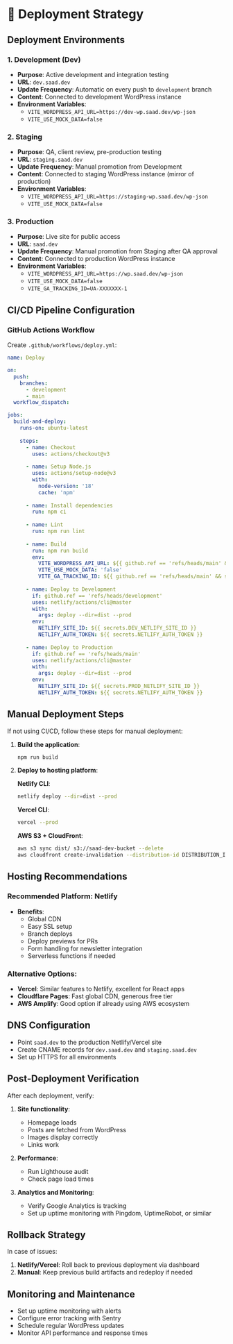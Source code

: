 # 📄 Deployment Strategy

## Deployment Environments

### 1. Development (Dev)

* **Purpose**: Active development and integration testing
* **URL**: `dev.saad.dev`
* **Update Frequency**: Automatic on every push to `development` branch
* **Content**: Connected to development WordPress instance
* **Environment Variables**:
  * `VITE_WORDPRESS_API_URL=https://dev-wp.saad.dev/wp-json`
  * `VITE_USE_MOCK_DATA=false`

### 2. Staging

* **Purpose**: QA, client review, pre-production testing
* **URL**: `staging.saad.dev`
* **Update Frequency**: Manual promotion from Development
* **Content**: Connected to staging WordPress instance (mirror of production)
* **Environment Variables**:
  * `VITE_WORDPRESS_API_URL=https://staging-wp.saad.dev/wp-json`
  * `VITE_USE_MOCK_DATA=false`

### 3. Production

* **Purpose**: Live site for public access
* **URL**: `saad.dev`
* **Update Frequency**: Manual promotion from Staging after QA approval
* **Content**: Connected to production WordPress instance
* **Environment Variables**:
  * `VITE_WORDPRESS_API_URL=https://wp.saad.dev/wp-json`
  * `VITE_USE_MOCK_DATA=false`
  * `VITE_GA_TRACKING_ID=UA-XXXXXXX-1`

## CI/CD Pipeline Configuration

### GitHub Actions Workflow

Create `.github/workflows/deploy.yml`:

```yaml
name: Deploy

on:
  push:
    branches:
      - development
      - main
  workflow_dispatch:

jobs:
  build-and-deploy:
    runs-on: ubuntu-latest
    
    steps:
      - name: Checkout
        uses: actions/checkout@v3
        
      - name: Setup Node.js
        uses: actions/setup-node@v3
        with:
          node-version: '18'
          cache: 'npm'
          
      - name: Install dependencies
        run: npm ci
        
      - name: Lint
        run: npm run lint
        
      - name: Build
        run: npm run build
        env:
          VITE_WORDPRESS_API_URL: ${{ github.ref == 'refs/heads/main' && secrets.PROD_WP_API_URL || secrets.DEV_WP_API_URL }}
          VITE_USE_MOCK_DATA: 'false'
          VITE_GA_TRACKING_ID: ${{ github.ref == 'refs/heads/main' && secrets.PROD_GA_ID || '' }}
          
      - name: Deploy to Development
        if: github.ref == 'refs/heads/development'
        uses: netlify/actions/cli@master
        with:
          args: deploy --dir=dist --prod
        env:
          NETLIFY_SITE_ID: ${{ secrets.DEV_NETLIFY_SITE_ID }}
          NETLIFY_AUTH_TOKEN: ${{ secrets.NETLIFY_AUTH_TOKEN }}
          
      - name: Deploy to Production
        if: github.ref == 'refs/heads/main'
        uses: netlify/actions/cli@master
        with:
          args: deploy --dir=dist --prod
        env:
          NETLIFY_SITE_ID: ${{ secrets.PROD_NETLIFY_SITE_ID }}
          NETLIFY_AUTH_TOKEN: ${{ secrets.NETLIFY_AUTH_TOKEN }}
```

## Manual Deployment Steps

If not using CI/CD, follow these steps for manual deployment:

1. **Build the application**:
   ```bash
   npm run build
   ```

2. **Deploy to hosting platform**:
   
   **Netlify CLI**:
   ```bash
   netlify deploy --dir=dist --prod
   ```
   
   **Vercel CLI**:
   ```bash
   vercel --prod
   ```
   
   **AWS S3 + CloudFront**:
   ```bash
   aws s3 sync dist/ s3://saad-dev-bucket --delete
   aws cloudfront create-invalidation --distribution-id DISTRIBUTION_ID --paths "/*"
   ```

## Hosting Recommendations

### Recommended Platform: Netlify

* **Benefits**:
  * Global CDN
  * Easy SSL setup
  * Branch deploys
  * Deploy previews for PRs
  * Form handling for newsletter integration
  * Serverless functions if needed

### Alternative Options:

* **Vercel**: Similar features to Netlify, excellent for React apps
* **Cloudflare Pages**: Fast global CDN, generous free tier
* **AWS Amplify**: Good option if already using AWS ecosystem

## DNS Configuration

* Point `saad.dev` to the production Netlify/Vercel site
* Create CNAME records for `dev.saad.dev` and `staging.saad.dev`
* Set up HTTPS for all environments

## Post-Deployment Verification

After each deployment, verify:

1. **Site functionality**:
   * Homepage loads
   * Posts are fetched from WordPress
   * Images display correctly
   * Links work

2. **Performance**:
   * Run Lighthouse audit
   * Check page load times

3. **Analytics and Monitoring**:
   * Verify Google Analytics is tracking
   * Set up uptime monitoring with Pingdom, UptimeRobot, or similar

## Rollback Strategy

In case of issues:

1. **Netlify/Vercel**: Roll back to previous deployment via dashboard
2. **Manual**: Keep previous build artifacts and redeploy if needed

## Monitoring and Maintenance

* Set up uptime monitoring with alerts
* Configure error tracking with Sentry
* Schedule regular WordPress updates
* Monitor API performance and response times
